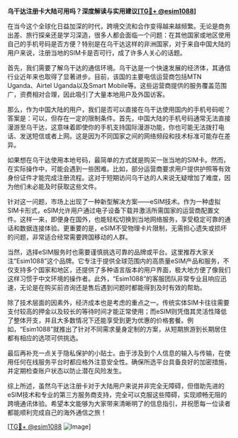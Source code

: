 **乌干达注册卡大陆可用吗？深度解读与实用建议[[TG💪+ @esim1088](https://t.me/s/esim1088)]**

在当今这个全球化日益加深的时代，跨境交流和合作变得越来越频繁。无论是商务出差、旅行探亲还是学习深造，很多人都会面临一个问题：在其他国家或地区使用自己的手机号码是否方便？特别是在乌干达这样的非洲国家，对于来自中国大陆的用户来说，注册当地的SIM卡是否可行，成了许多人关心的话题。

首先，我们需要了解乌干达的通信环境。乌干达是一个快速发展的经济体，其通信行业近年来也取得了显著进步。目前，该国的主要电信运营商包括MTN Uganda、Airtel Uganda以及Smart Mobile等。这些运营商提供的服务覆盖范围广，资费相对合理，因此吸引了大量本地用户及外国访客。

那么，作为中国大陆的用户，我们是否可以直接在乌干达使用国内的手机号码呢？答案是：可以，但存在一定的限制条件。首先，中国大陆的手机号码通常无法直接漫游至乌干达，这意味着即使你的手机支持国际漫游功能，你也可能无法拨打电话、发送短信或者上网。这是因为不同国家之间的网络频段和技术标准可能存在差异。

如果想在乌干达使用本地号码，最简单的方式就是购买一张当地的SIM卡。然而，在实际操作中，可能会遇到一些困难。比如，部分运营商要求用户提供护照等有效身份证件才能完成注册流程。这对于短期访问乌干达的人来说无疑增加了难度，因为他们未必能及时获取这些文件。

针对这一问题，市场上出现了一种新型解决方案——eSIM技术。作为一种虚拟SIM卡形式，eSIM允许用户通过电子设备下载并激活所需国家的运营商配置文件。这样一来，即便身在国外，也能轻松切换到当地网络服务，享受稳定可靠的通话和数据连接体验。更重要的是，eSIM不受物理卡片限制，无需担心遗失或损坏的问题，非常适合经常需要跨国移动的人群。

当然，选择eSIM服务时也需要谨慎挑选可靠的品牌或平台。这里推荐大家关注“Esim1088”这个品牌。它专注于提供全球范围内的高质量eSIM产品和服务，不仅支持多个国家和地区，还提供了多种语言版本的用户界面，极大地方便了像我们这样习惯于中文环境的操作者。此外，“Esim1088”的客服团队非常专业且响应迅速，无论是在购买前咨询还是售后遇到问题时都能得到及时有效的帮助。

除了技术层面的因素外，经济成本也是考虑的重点之一。传统实体SIM卡往往需要支付较高的押金以及较长的等待时间才能正常使用；而eSIM则凭借其灵活性降低了整体开支，并且大多数情况下还能享受到更为优惠的价格套餐。例如，“Esim1088”就推出了针对不同需求量身定制的方案，从短期旅游到长期居住都有相应的选项可供挑选。

最后再补充一点关于隐私保护的小贴士。由于涉及到个人信息的输入与传输，在使用任何在线服务平台时都应格外注意安全性。确保所选平台具备良好的加密措施，并定期检查账户状态以防止潜在风险发生。

综上所述，虽然乌干达注册卡对于大陆用户来说并非完全无障碍，但借助先进的eSIM技术和专业的第三方服务商支持，完全可以克服这些障碍，实现顺畅无阻的跨境通讯体验。希望本文能够为大家带来清晰明了的信息指引，并祝愿每一位读者都能顺利完成自己的海外通信之旅！

[[TG💪+ @esim1088](https://t.me/s/esim1088) ![Image](https://i.postimg.cc/4NQfJmqS/Snipaste-2025-05-13-00-14-12.png)]